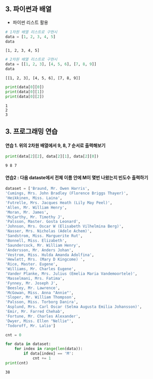 ## 3. 파이썬과 배열
- 파이썬 리스트 활용


```python
# 1차원 배열 리스트로 구현시
data = [1, 2, 3, 4, 5]
data
```




    [1, 2, 3, 4, 5]




```python
# 2차원 배열 리스트로 구현시
data = [[1, 2, 3], [4, 5, 6], [7, 8, 9]]
data
```




    [[1, 2, 3], [4, 5, 6], [7, 8, 9]]




```python
print(data[0][0])
print(data[0][1])
print(data[0][2])
```

    1
    2
    3


## 3. 프로그래밍 연습

#### 연습 1. 위의 2차원 배열에서 9, 8, 7 순서로 출력해보기


```python
print(data[2][2], data[2][1], data[2][0])
```

    9 8 7


#### 연습2 : 다음 dataste에서 전체 이름 안에 M이 몇번 나왔는지 빈도수 출력하기


```python
dataset = ['Braund, Mr. Owen Harris',
'Cumings, Mrs. John Bradley (Florence Briggs Thayer)',
'Heikkinen, Miss. Laina',
'Futrelle, Mrs. Jacques Heath (Lily May Peel)',
'Allen, Mr. William Henry',
'Moran, Mr. James',
'McCarthy, Mr. Timothy J',
'Palsson, Master. Gosta Leonard',
'Johnson, Mrs. Oscar W (Elisabeth Vilhelmina Berg)',
'Nasser, Mrs. Nicholas (Adele Achem)',
'Sandstrom, Miss. Marguerite Rut',
'Bonnell, Miss. Elizabeth',
'Saundercock, Mr. William Henry',
'Andersson, Mr. Anders Johan',
'Vestrom, Miss. Hulda Amanda Adolfina',
'Hewlett, Mrs. (Mary D Kingcome) ',
'Rice, Master. Eugene',
'Williams, Mr. Charles Eugene',
'Vander Planke, Mrs. Julius (Emelia Maria Vandemoortele)',
'Masselmani, Mrs. Fatima',
'Fynney, Mr. Joseph J',
'Beesley, Mr. Lawrence',
'McGowan, Miss. Anna "Annie"',
'Sloper, Mr. William Thompson',
'Palsson, Miss. Torborg Danira',
'Asplund, Mrs. Carl Oscar (Selma Augusta Emilia Johansson)',
'Emir, Mr. Farred Chehab',
'Fortune, Mr. Charles Alexander',
'Dwyer, Miss. Ellen "Nellie"',
'Todoroff, Mr. Lalio']
```


```python
cnt = 0

for data in dataset:
    for index in range(len(data)):
        if data[index] == 'M':
            cnt += 1
print(cnt)
```

    38

